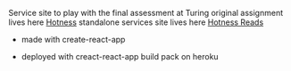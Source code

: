 Service site to play with the final assessment at Turing
original assignment lives here [Hotness](hotness.herokuapp.com)
standalone services site lives here [Hotness Reads](hotness-reads.herokuapp.com)


* made with create-react-app

* deployed with creact-react-app build pack on heroku